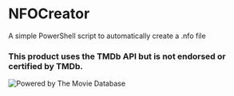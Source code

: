 # NFOCreator
A simple PowerShell script to automatically create a .nfo file


### This product uses the TMDb API but is not endorsed or certified by TMDb.
![Powered by The Movie Database](https://www.themoviedb.org/static_cache/v4/logos/408x161-powered-by-rectangle-green-bb4301c10ddc749b4e79463811a68afebeae66ef43d17bcfd8ff0e60ded7ce99.png)

